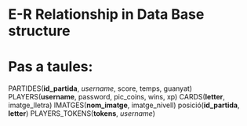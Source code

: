 # E-R Relationship in Data Base structure



# Pas a taules:
PARTIDES(**id_partida**, _username_, score, temps, guanyat)
PLAYERS(**username**, password, pic_coins, wins, xp)
CARDS(**letter**, imatge_lletra)
IMATGES(**nom_imatge**, imatge_nivell)
posició(**id_partida**, **letter**)
PLAYERS_TOKENS(**tokens**, _username_)
